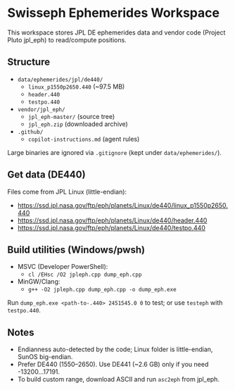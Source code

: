 # Swisseph Ephemerides Workspace

This workspace stores JPL DE ephemerides data and vendor code (Project Pluto jpl_eph) to read/compute positions.

## Structure
- `data/ephemerides/jpl/de440/`
  - `linux_p1550p2650.440` (~97.5 MB)
  - `header.440`
  - `testpo.440`
- `vendor/jpl_eph/`
  - `jpl_eph-master/` (source tree)
  - `jpl_eph.zip` (downloaded archive)
- `.github/`
  - `copilot-instructions.md` (agent rules)

Large binaries are ignored via `.gitignore` (kept under `data/ephemerides/`).

## Get data (DE440)
Files come from JPL Linux (little-endian):
- https://ssd.jpl.nasa.gov/ftp/eph/planets/Linux/de440/linux_p1550p2650.440
- https://ssd.jpl.nasa.gov/ftp/eph/planets/Linux/de440/header.440
- https://ssd.jpl.nasa.gov/ftp/eph/planets/Linux/de440/testpo.440

## Build utilities (Windows/pwsh)
- MSVC (Developer PowerShell):
  - `cl /EHsc /O2 jpleph.cpp dump_eph.cpp`
- MinGW/Clang:
  - `g++ -O2 jpleph.cpp dump_eph.cpp -o dump_eph.exe`

Run `dump_eph.exe <path-to-.440> 2451545.0 0` to test; or use `testeph` with `testpo.440`.

## Notes
- Endianness auto-detected by the code; Linux folder is little-endian, SunOS big-endian.
- Prefer DE440 (1550–2650). Use DE441 (~2.6 GB) only if you need -13200…17191.
- To build custom range, download ASCII and run `asc2eph` from jpl_eph.
